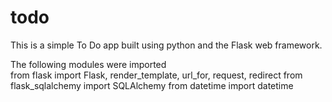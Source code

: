 # todo <br>
This is a simple To Do app built using python and the Flask web framework. <br>
<p>
The following modules were imported <br>
from flask import Flask, render_template, url_for, request, redirect
from flask_sqlalchemy import SQLAlchemy
from datetime import datetime
</p>
